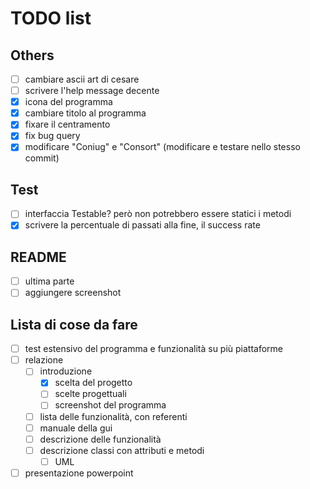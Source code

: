 # TODO list

## Others

- [ ] cambiare ascii art di cesare
- [ ] scrivere l'help message decente
- [x] icona del programma
- [x] cambiare titolo al programma
- [x] fixare il centramento
- [x] fix bug query
- [x] modificare "Coniug" e "Consort" (modificare e testare nello stesso commit)

## Test

- [ ] interfaccia Testable? però non potrebbero essere statici i metodi
- [x] scrivere la percentuale di passati alla fine, il success rate

## README

- [ ] ultima parte
- [ ] aggiungere screenshot

## Lista di cose da fare

- [ ] test estensivo del programma e funzionalità su più piattaforme
- [ ] relazione
  - [ ] introduzione
    - [x] scelta del progetto
    - [ ] scelte progettuali
    - [ ] screenshot del programma
  - [ ] lista delle funzionalità, con referenti
  - [ ] manuale della gui
  - [ ] descrizione delle funzionalità
  - [ ] descrizione classi con attributi e metodi
    - [ ] UML
- [ ] presentazione powerpoint
